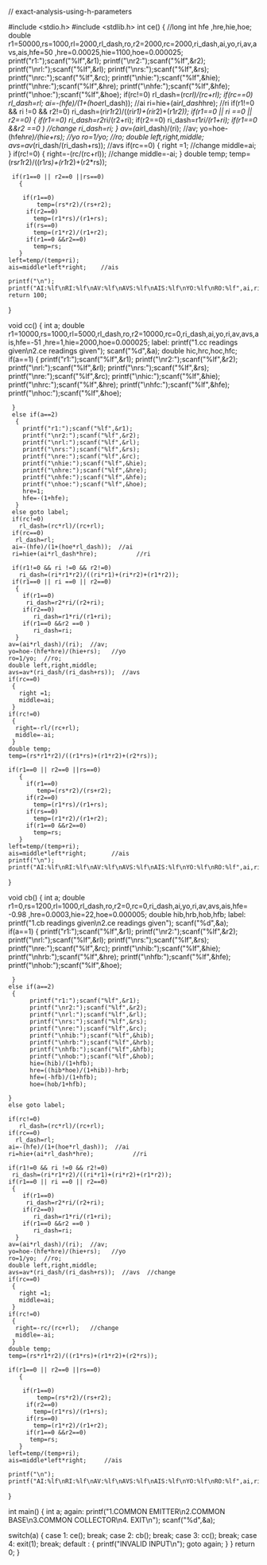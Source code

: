 // exact-analysis-using-h-parameters

#include <stdio.h>
#include <stdlib.h>
int ce()
 {
  //long int hfe ,hre,hie,hoe;
   double r1=50000,rs=1000,rl=2000,rl_dash,ro,r2=2000,rc=2000,ri_dash,ai,yo,ri,av,avs,ais,hfe=50 ,hre=0.00025,hie=1100,hoe=0.000025;
   printf("r1:");scanf("%lf",&r1);
   printf("\nr2:");scanf("%lf",&r2);
   printf("\nrl:");scanf("%lf",&rl);
   printf("\nrs:");scanf("%lf",&rs);
   printf("\nrc:");scanf("%lf",&rc);
   printf("\nhie:");scanf("%lf",&hie);
   printf("\nhre:");scanf("%lf",&hre);
   printf("\nhfe:");scanf("%lf",&hfe);
   printf("\nhoe:");scanf("%lf",&hoe);
   if(rc!=0)
       rl_dash=(rc*rl)/(rc+rl);
   if(rc==0)
      rl_dash=rl;
   ai=-(hfe)/(1+(hoe*rl_dash));      //ai
   ri=hie+(ai*rl_dash*hre);           //ri
   if(r1!=0 && ri !=0 && r2!=0)
     ri_dash=(ri*r1*r2)/((ri*r1)+(ri*r2)+(r1*r2));
   if(r1==0 || ri ==0 || r2==0)
     {
        if(r1==0)
         ri_dash=r2*ri/(r2+ri);
        if(r2==0)
           ri_dash=r1*ri/(r1+ri);
        if(r1==0 &&r2 ==0 )    //change
           ri_dash=ri;
      }
    av=(ai*rl_dash)/(ri);  //av;
    yo=hoe-(hfe*hre)/(hie+rs);   //yo
    ro=1/yo;  //ro;
    double left,right,middle;
    avs=av*(ri_dash/(ri_dash+rs));  //avs
    if(rc==0)
     {
       right =1; //change
       middle=ai;
     }
    if(rc!=0)
     {
      right=-(rc/(rc+rl)); //change
      middle=-ai;
     }
     double temp;
     temp=(rs*r1*r2)/((r1*rs)+(r1*r2)+(r2*rs));
     
     if(r1==0 || r2==0 ||rs==0)
       {
       
       	if(r1==0)
       	 	temp=(rs*r2)/(rs+r2);
		 if(r2==0)
		   temp=(r1*rs)/(r1+rs);
		 if(rs==0)
		   temp=(r1*r2)/(r1+r2);
		 if(r1==0 &&r2==0)
		   temp=rs;
	   }
	left=temp/(temp+ri);
    ais=middle*left*right;    //ais
     
    printf("\n");
    printf("AI:%lf\nRI:%lf\nAV:%lf\nAVS:%lf\nAIS:%lf\nYO:%lf\nRO:%lf",ai,ri,av,avs,ais,yo,ro);
    return 100;  
}

void cc()
{   int a;
    double r1=10000,rs=1000,rl=5000,rl_dash,ro,r2=10000,rc=0,ri_dash,ai,yo,ri,av,avs,ais,hfe=-51 ,hre=1,hie=2000,hoe=0.000025;
    label:
    printf("1.cc readings given\n2.ce readings given");
    scanf("%d",&a);
    double hic,hrc,hoc,hfc;
    if(a==1)
     { 
          printf("r1:");scanf("%lf",&r1);
          printf("\nr2:");scanf("%lf",&r2);
          printf("\nrl:");scanf("%lf",&rl);
          printf("\nrs:");scanf("%lf",&rs);
          printf("\nre:");scanf("%lf",&rc);
          printf("\nhic:");scanf("%lf",&hie);
          printf("\nhrc:");scanf("%lf",&hre);
          printf("\nhfc:");scanf("%lf",&hfe);
          printf("\nhoc:");scanf("%lf",&hoe);
        
     }
     else if(a==2)
      {
        printf("r1:");scanf("%lf",&r1);
        printf("\nr2:");scanf("%lf",&r2);
        printf("\nrl:");scanf("%lf",&rl);
        printf("\nrs:");scanf("%lf",&rs);
        printf("\nre:");scanf("%lf",&rc);
        printf("\nhie:");scanf("%lf",&hie);
        printf("\nhre:");scanf("%lf",&hre);
        printf("\nhfe:");scanf("%lf",&hfe);
        printf("\nhoe:");scanf("%lf",&hoe); 
        hre=1;
        hfe=-(1+hfe);
      }
     else goto label;
     if(rc!=0)
       rl_dash=(rc*rl)/(rc+rl);
     if(rc==0)
      rl_dash=rl;
     ai=-(hfe)/(1+(hoe*rl_dash));  //ai
     ri=hie+(ai*rl_dash*hre);           //ri
   
     if(r1!=0 && ri !=0 && r2!=0)
       ri_dash=(ri*r1*r2)/((ri*r1)+(ri*r2)+(r1*r2));
     if(r1==0 || ri ==0 || r2==0)
      {
        if(r1==0)
         ri_dash=r2*ri/(r2+ri);
        if(r2==0)
           ri_dash=r1*ri/(r1+ri);
        if(r1==0 &&r2 ==0 )
           ri_dash=ri;
      }
    av=(ai*rl_dash)/(ri);  //av;
    yo=hoe-(hfe*hre)/(hie+rs);   //yo
    ro=1/yo;  //ro;
    double left,right,middle;
    avs=av*(ri_dash/(ri_dash+rs));  //avs
    if(rc==0)
     {
       right =1;
       middle=ai;
     }
    if(rc!=0)
     {
      right=-rl/(rc+rl);
      middle=-ai;
     }
    double temp;
    temp=(rs*r1*r2)/((r1*rs)+(r1*r2)+(r2*rs));
     
    if(r1==0 || r2==0 ||rs==0)
       {
       	 if(r1==0)
       	 	temp=(rs*r2)/(rs+r2);
		 if(r2==0)
		   temp=(r1*rs)/(r1+rs);
		 if(rs==0)
		   temp=(r1*r2)/(r1+r2);
		 if(r1==0 &&r2==0)
		   temp=rs;
	   }
	left=temp/(temp+ri);
    ais=middle*left*right;       //ais
    printf("\n");
    printf("AI:%lf\nRI:%lf\nAV:%lf\nAVS:%lf\nAIS:%lf\nYO:%lf\nRO:%lf",ai,ri,av,avs,ais,yo,ro);
    
}

void cb()
 {
    int a;
    double r1=0,rs=1200,rl=1000,rl_dash,ro,r2=0,rc=0,ri_dash,ai,yo,ri,av,avs,ais,hfe= -0.98 ,hre=0.0003,hie=22,hoe=0.000005;
    double hib,hrb,hob,hfb;
    label:
    printf("1.cb readings given\n2.ce readings given");
    scanf("%d",&a);   
    if(a==1)
     { 
          printf("r1:");scanf("%lf",&r1);
          printf("\nr2:");scanf("%lf",&r2);
          printf("\nrl:");scanf("%lf",&rl);
          printf("\nrs:");scanf("%lf",&rs);
          printf("\nre:");scanf("%lf",&rc);
          printf("\nhib:");scanf("%lf",&hie);
          printf("\nhrb:");scanf("%lf",&hre);
          printf("\nhfb:");scanf("%lf",&hfe);
          printf("\nhob:");scanf("%lf",&hoe);
         
        
     }
    else if(a==2)
     {
          printf("r1:");scanf("%lf",&r1);
          printf("\nr2:");scanf("%lf",&r2);
          printf("\nrl:");scanf("%lf",&rl);
          printf("\nrs:");scanf("%lf",&rs);
          printf("\nre:");scanf("%lf",&rc);
          printf("\nhib:");scanf("%lf",&hib);
          printf("\nhrb:");scanf("%lf",&hrb);
          printf("\nhfb:");scanf("%lf",&hfb);
          printf("\nhob:");scanf("%lf",&hob); 
          hie=(hib)/(1+hfb);
          hre=((hib*hoe)/(1+hib))-hrb;
          hfe=(-hfb)/(1+hfb);
          hoe=(hob/1+hfb);
    
    }
    else goto label;
   
    if(rc!=0)
       rl_dash=(rc*rl)/(rc+rl);
    if(rc==0)
      rl_dash=rl;
    ai=-(hfe)/(1+(hoe*rl_dash));  //ai
    ri=hie+(ai*rl_dash*hre);           //ri
   
    if(r1!=0 && ri !=0 && r2!=0)
     ri_dash=(ri*r1*r2)/((ri*r1)+(ri*r2)+(r1*r2));
    if(r1==0 || ri ==0 || r2==0)
     {
        if(r1==0)
         ri_dash=r2*ri/(r2+ri);
        if(r2==0)
           ri_dash=r1*ri/(r1+ri);
        if(r1==0 &&r2 ==0 )
           ri_dash=ri;
      }
    av=(ai*rl_dash)/(ri);  //av;
    yo=hoe-(hfe*hre)/(hie+rs);   //yo
    ro=1/yo;  //ro;
    double left,right,middle;
    avs=av*(ri_dash/(ri_dash+rs));  //avs  //change
    if(rc==0)
     {
       right =1;
       middle=ai;
     }
    if(rc!=0)
     {
      right=-rc/(rc+rl);   //change
      middle=-ai;
     }
    double temp;
    temp=(rs*r1*r2)/((r1*rs)+(r1*r2)+(r2*rs));
     
    if(r1==0 || r2==0 ||rs==0)
       {
       
       	if(r1==0)
       	 	temp=(rs*r2)/(rs+r2);
		 if(r2==0)
		   temp=(r1*rs)/(r1+rs);
		 if(rs==0)
		   temp=(r1*r2)/(r1+r2);
		 if(r1==0 &&r2==0)
		  temp=rs;
	   }
	left=temp/(temp+ri);
    ais=middle*left*right;     //ais
     
    printf("\n");
    printf("AI:%lf\nRI:%lf\nAV:%lf\nAVS:%lf\nAIS:%lf\nYO:%lf\nRO:%lf",ai,ri,av,avs,ais,yo,ro);
    
 }  
 
int main()
{  int a;
   again:
   printf("1.COMMON EMITTER\n2.COMMON BASE\n3.COMMON COLLECTOR\n4. EXIT\n");
   scanf("%d",&a);
    
   switch(a)
     {
         case 1:
            ce();
            break;
         case 2:
            cb();
            break;
         case 3:
            cc();
            break;
         case 4:
        	exit(1);
        	break;
         default :
          	{
            printf("INVALID INPUT\n");
            goto again;
            }
     }
   return 0;
}
